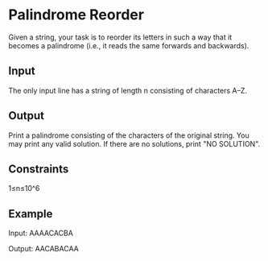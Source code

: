 # Palindrome Reorder

Given a string, your task is to reorder its letters in such a way that it becomes a palindrome (i.e., it reads the same forwards and backwards).

Input
--
The only input line has a string of length n consisting of characters A–Z.

Output
--
Print a palindrome consisting of the characters of the original string. You may print any valid solution. If there are no solutions, print "NO SOLUTION".

Constraints
--
1≤n≤10^6

Example
--
Input:
AAAACACBA

Output:
AACABACAA